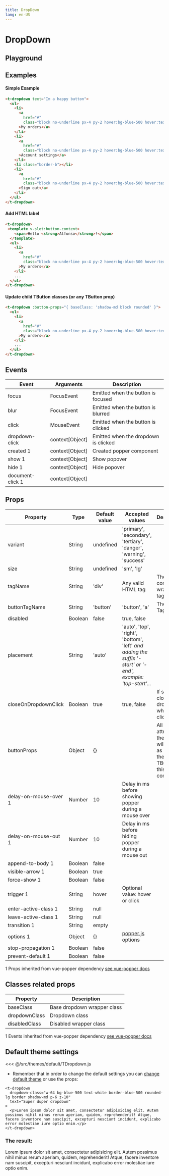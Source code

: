 ```yaml
---
title: DropDown
lang: en-US
---
```


# DropDown

## Playground

<dropdown-component />

## Examples

#### Simple Example

```html
<t-dropdown text="Im a happy button">
  <ul>
    <li>
      <a 
        href="#" 
        class="block no-underline px-4 py-2 hover:bg-blue-500 hover:text-white"
      >My orders</a>
    </li>
    <li>
      <a 
        href="#" 
        class="block no-underline px-4 py-2 hover:bg-blue-500 hover:text-white"
      >Account settings</a>
    </li>
    <li class="border-b"></li>
    <li>
      <a 
        href="#" 
        class="block no-underline px-4 py-2 hover:bg-blue-500 hover:text-white"
      >Sign out</a>
    </li>
  </ul>
</t-dropdown>
```

#### Add HTML label

```html
<t-dropdown>
 <template v-slot:button-content>
    <span>Hello <strong>Alfonso</strong>!</span>
  </template>
  <ul>
    <li>
      <a 
        href="#" 
        class="block no-underline px-4 py-2 hover:bg-blue-500 hover:text-white"
      >My orders</a>
    </li>
    ...
  </ul>
</t-dropdown>
```

#### Update child TButton classes (or any TButton prop)

```html
<t-dropdown :button-props="{ baseClass: 'shadow-md block rounded' }">
  <ul>
    <li>
      <a 
        href="#" 
        class="block no-underline px-4 py-2 hover:bg-blue-500 hover:text-white"
      >My orders</a>
    </li>
    ...
  </ul>
</t-dropdown>
```

## Events

| Event                                                        | Arguments       | Description                        |
| ------------------------------------------------------------ | --------------- | ---------------------------------- |
| focus                                                        | FocusEvent      | Emitted when the button is focused |
| blur                                                         | FocusEvent      | Emitted when the button is blurred |
| click                                                        | MouseEvent      | Emitted when the button is clicked |
| dropdown-click                                               | context[Object] |  Emitted when the dropdown is clicked |
| created <span class="font-bold text-sm text-gray-500">1</span> | context[Object] | Created popper component           |
| show <span class="font-bold text-sm text-gray-500">1</span>  | context[Object] | Show popover                       |
| hide     <span class="font-bold text-sm text-gray-500">1</span> | context[Object] | Hide popover                       |
| document-click <span class="font-bold text-sm text-gray-500">1</span> | context[Object] |

## Props

| Property                                                     | Type    | Default value | Accepted values                                              | Description                                                  |
| ------------------------------------------------------------ | ------- | ------------- | ------------------------------------------------------------ | ------------------------------------------------------------ |
| variant                                                      | String  | undefined     | 'primary', 'secondary', 'tertiary', 'danger', 'warning', 'success' |                                                              |
| size                                                         | String  | undefined     | 'sm', 'lg'                                                   |                                                              |
| tagName                                                      | String  | 'div'         | Any valid HTML tag                                           | The component wrapper tag                                    |
| buttonTagName                                                | String  | 'button'      | 'button', 'a'                                                | The button Tag                                               |
| disabled                                                     | Boolean | false         | true, false                                                  |                                                              |
| placement                                                    | String  | 'auto'        | 'auto', 'top', 'right', 'bottom', 'left' *and adding the suffix '-start' or '-end', example: 'top-start'...* |                                                              |
| closeOnDropdownClick                                                    | Boolean  | true        | true, false                                                  | If should close the dropdown when clicked |                                                              |
| buttonProps                                                  | Object  | {}            |                                                              | All the attributes in the object will be used as props in the child TButton on this component |
| delay-on-mouse-over <span class="font-bold text-sm text-gray-500">1</span> | Number  | 10            | Delay in ms before showing popper during a mouse over        |                                                              |
| delay-on-mouse-out  <span class="font-bold text-sm text-gray-500">1</span> | Number  | 10            | Delay in ms before hiding popper during a mouse out          |                                                              |
| append-to-body <span class="font-bold text-sm text-gray-500">1</span> | Boolean | false         |                                                              |                                                              |
| visible-arrow <span class="font-bold text-sm text-gray-500">1</span> | Boolean | true          |                                                              |                                                              |
| force-show <span class="font-bold text-sm text-gray-500">1</span> | Boolean | false         |                                                              |                                                              |
| trigger  <span class="font-bold text-sm text-gray-500">1</span> | String  | hover         | Optional value: hover or click                               |                                                              |
| enter-active-class <span class="font-bold text-sm text-gray-500">1</span> | String  | null          |                                                              |                                                              |
| leave-active-class <span class="font-bold text-sm text-gray-500">1</span> | String  | null          |                                                              |                                                              |
| transition  <span class="font-bold text-sm text-gray-500">1</span> | String  | empty         |                                                              |                                                              |
| options  <span class="font-bold text-sm text-gray-500">1</span> | Object  | {}            | [popper.js](https://popper.js.org/popper-documentation.html) options |                                                              |
| stop-propagation <span class="font-bold text-sm text-gray-500">1</span> | Boolean | false         |                                                              |                                                              |
| prevent-default   <span class="font-bold text-sm text-gray-500">1</span> | Boolean | false         |                                                              |                                                              |

<span class="font-bold text-sm text-gray-500">1</span> Props inherited from vue-popper dependency [see vue-popper docs](https://github.com/RobinCK/vue-popper#readme)

## Classes related props

| Property      | Description                 |
| ------------- | --------------------------- |
| baseClass     | Base dropdown wrapper class |
| dropdownClass | Dropdown class              |
| disabledClass | Disabled wrapper class      |                                    |

<span class="font-bold text-sm text-gray-500">1</span> Events inherited from vue-popper dependency [see vue-popper docs](https://github.com/RobinCK/vue-popper#readme)

## Default theme settings

<<< @/src/themes/default/TDropdown.js

* Remember that in order to change the default settings you can [change default theme](/#_2-2-or-better-yet-create-your-own-theme) or use the props: 
```vue
<t-dropdown
  dropdown-class="w-64 bg-blue-500 text-white border-blue-500 rounded-lg border shadow-md p-6 z-10"
  text="Super duper dropdown"
>
  <p>Lorem ipsum dolor sit amet, consectetur adipisicing elit. Autem possimus nihil minus rerum aperiam, quidem, reprehenderit! Atque, facere inventore nam suscipit, excepturi nesciunt incidunt, explicabo error molestiae iure optio enim.</p>
</t-dropdown>
```

### The result:

<t-card class="mt-2 bg-gray-100">
<t-dropdown text="Super duper dropdown" dropdown-class="w-64 bg-blue-500 text-white border-blue-500 rounded-lg border shadow-md p-6 z-10">
  <p>Lorem ipsum dolor sit amet, consectetur adipisicing elit. Autem possimus nihil minus rerum aperiam, quidem, reprehenderit! Atque, facere inventore nam suscipit, excepturi nesciunt incidunt, explicabo error molestiae iure optio enim.</p>
</t-dropdown>
</t-card>

